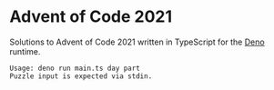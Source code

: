 # Advent of Code 2021

Solutions to Advent of Code 2021 written in TypeScript for the [Deno](https://deno.land/) runtime.

```
Usage: deno run main.ts day part
Puzzle input is expected via stdin.
```
